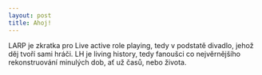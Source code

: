 ```yaml
---
layout: post
title: Ahoj!
---
```


LARP je zkratka pro Live active role playing, tedy v podstatě divadlo, jehož děj tvoří sami hráči. LH je living history, tedy fanoušci co nejvěrnějšího rekonstruování minulých dob, ať už časů, nebo života.

